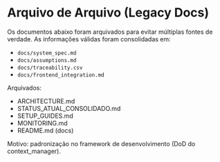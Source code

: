 # Arquivo de Arquivo (Legacy Docs)

Os documentos abaixo foram arquivados para evitar múltiplas fontes de verdade. As informações válidas foram consolidadas em:
- `docs/system_spec.md`
- `docs/assumptions.md`
- `docs/traceability.csv`
- `docs/frontend_integration.md`

Arquivados:
- ARCHITECTURE.md
- STATUS_ATUAL_CONSOLIDADO.md
- SETUP_GUIDES.md
- MONITORING.md
- README.md (docs)

Motivo: padronização no framework de desenvolvimento (DoD do context_manager).